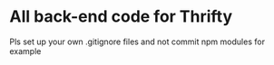 # All back-end code for Thrifty

Pls set up your own .gitignore files and not commit npm modules for example
